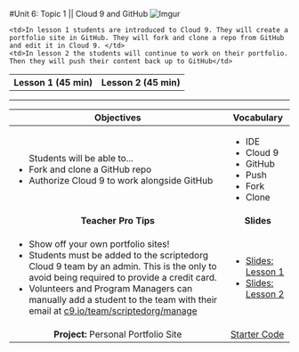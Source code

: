 #Unit 6: Topic 1 || Cloud 9 and GitHub
 ![Imgur](http://i.imgur.com/jN4HZ6x.png)
 
<table>
<tr>
	<th>Lesson 1 (45 min)</th>
	<th>Lesson 2 (45 min)</th>
</tr>
<tr>

	<td>In lesson 1 students are introduced to Cloud 9. They will create a portfolio site in GitHub. They will fork and clone a repo from GitHub and edit it in Cloud 9. </td>
	<td>In lesson 2 the students will continue to work on their portfolio. Then they will push their content back up to GitHub</td>
</tr>
</table>

***


| Objectives | Vocabulary |
|-------|-------|
| <ul>Students will be able to...<li> Fork and clone a GitHub repo</li> <li>Authorize Cloud 9 to work alongside GitHub</li> </ul>  | <ul>  <li>IDE</li> <li>Cloud 9</li> <li>GitHub</li><li>Push</li><li>Fork</li><li>Clone</li></ul> | 
| <center> **Teacher Pro Tips** </center> |<center> **Slides** </center> |
|<ul><li>Show off your own portfolio sites!</li> <li>Students must be added to the scriptedorg Cloud 9 team by an admin. This is the only to avoid being required to provide a credit card.</li><li>Volunteers and Program Managers can manually add a student to the team with their email at <a href ="c9.io/team/scriptedorg/manage">c9.io/team/scriptedorg/manage</a></li></ul>| <ul><li><a href = "https://docs.google.com/presentation/d/1s8PcznYmhRQ4DXHP_TFcu_uJaFNZOEiwAvCqyIE0aw0/edit#slide=id.g14ecb9111c_1_0">Slides: Lesson 1</a></li> <li> <a href = "https://docs.google.com/presentation/d/1s8PcznYmhRQ4DXHP_TFcu_uJaFNZOEiwAvCqyIE0aw0/edit#slide=id.g1468af6d85_0_0" target="_blank">Slides: Lesson 2</a></li></ul> | 
| <center>**Project:** Personal Portfolio Site </center>| [Starter Code](https://github.com/ScriptEdcurriculum/Portfolio_Unit6)  |






